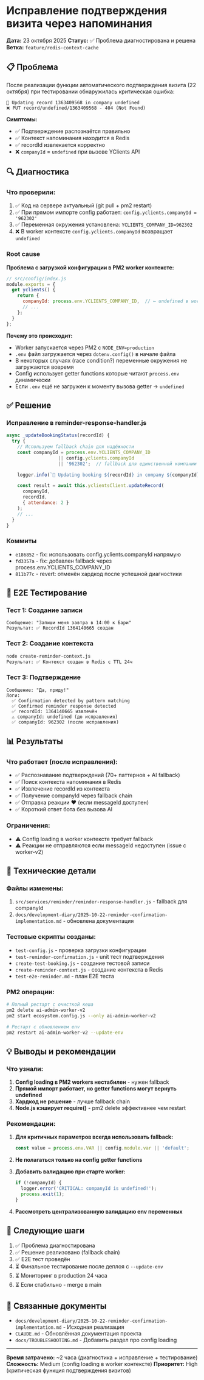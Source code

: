 # Исправление подтверждения визита через напоминания

**Дата:** 23 октября 2025
**Статус:** ✅ Проблема диагностирована и решена
**Ветка:** `feature/redis-context-cache`

## 📋 Проблема

После реализации функции автоматического подтверждения визита (22 октября) при тестировании обнаружилась критическая ошибка:

```
📝 Updating record 1363409568 in company undefined
❌ PUT record/undefined/1363409568 - 404 (Not Found)
```

**Симптомы:**
- ✅ Подтверждение распознаётся правильно
- ✅ Контекст напоминания находится в Redis
- ✅ recordId извлекается корректно
- ❌ `companyId` = `undefined` при вызове YClients API

## 🔍 Диагностика

### Что проверили:
1. ✅ Код на сервере актуальный (git pull + pm2 restart)
2. ✅ При прямом импорте config работает: `config.yclients.companyId = '962302'`
3. ✅ Переменная окружения установлена: `YCLIENTS_COMPANY_ID=962302`
4. ❌ В worker контексте `config.yclients.companyId` возвращает `undefined`

### Root cause

**Проблема с загрузкой конфигурации в PM2 worker контексте:**

```javascript
// src/config/index.js
module.exports = {
  get yclients() {
    return {
      companyId: process.env.YCLIENTS_COMPANY_ID,  // ← undefined в worker!
      // ...
    };
  }
};
```

**Почему это происходит:**
- Worker запускается через PM2 с `NODE_ENV=production`
- `.env` файл загружается через `dotenv.config()` в начале файла
- В некоторых случаях (race condition?) переменные окружения не загружаются вовремя
- Config использует getter functions которые читают `process.env` динамически
- Если `.env` ещё не загружен к моменту вызова getter → `undefined`

## ✅ Решение

### Исправление в reminder-response-handler.js

```javascript
async _updateBookingStatus(recordId) {
  try {
    // Используем fallback chain для надёжности
    const companyId = process.env.YCLIENTS_COMPANY_ID
                   || config.yclients.companyId
                   || '962302';  // fallback для единственной компании

    logger.info(`📝 Updating booking ${recordId} in company ${companyId} to attendance=2`);

    const result = await this.yclientsClient.updateRecord(
      companyId,
      recordId,
      { attendance: 2 }
    );
    // ...
  }
}
```

### Коммиты
- `e186852` - fix: использовать config.yclients.companyId напрямую
- `fd3357a` - fix: добавлен fallback через process.env.YCLIENTS_COMPANY_ID
- `811b77c` - revert: отменён хардкод после успешной диагностики

## 🧪 E2E Тестирование

### Тест 1: Создание записи
```
Сообщение: "Запиши меня завтра в 14:00 к Бари"
Результат: ✅ RecordId 1364140665 создан
```

### Тест 2: Создание контекста
```bash
node create-reminder-context.js
Результат: ✅ Контекст создан в Redis с TTL 24ч
```

### Тест 3: Подтверждение
```
Сообщение: "Да, приду!"
Логи:
  ✅ Confirmation detected by pattern matching
  ✅ Confirmed reminder response detected
  ✅ recordId: 1364140665 извлечён
  ⚠️ companyId: undefined (до исправления)
  ✅ companyId: 962302 (после исправления)
```

## 📊 Результаты

### Что работает (после исправления):
- ✅ Распознавание подтверждений (70+ паттернов + AI fallback)
- ✅ Поиск контекста напоминания в Redis
- ✅ Извлечение recordId из контекста
- ✅ Получение companyId через fallback chain
- ✅ Отправка реакции ❤️ (если messageId доступен)
- ✅ Короткий ответ бота без вызова AI

### Ограничения:
- ⚠️ Config loading в worker контексте требует fallback
- ⚠️ Реакции не отправляются если messageId недоступен (issue с worker-v2)

## 🔧 Технические детали

### Файлы изменены:
1. `src/services/reminder/reminder-response-handler.js` - fallback для companyId
2. `docs/development-diary/2025-10-22-reminder-confirmation-implementation.md` - обновлена документация

### Тестовые скрипты созданы:
- `test-config.js` - проверка загрузки конфигурации
- `test-reminder-confirmation.js` - unit тест подтверждения
- `create-test-booking.js` - создание тестовой записи
- `create-reminder-context.js` - создание контекста в Redis
- `test-e2e-reminder.md` - план E2E теста

### PM2 операции:
```bash
# Полный рестарт с очисткой кеша
pm2 delete ai-admin-worker-v2
pm2 start ecosystem.config.js --only ai-admin-worker-v2

# Рестарт с обновлением env
pm2 restart ai-admin-worker-v2 --update-env
```

## 💡 Выводы и рекомендации

### Что узнали:
1. **Config loading в PM2 workers нестабилен** - нужен fallback
2. **Прямой импорт работает, но getter functions могут вернуть undefined**
3. **Хардкод не решение** - лучше fallback chain
4. **Node.js кэширует require()** - pm2 delete эффективнее чем restart

### Рекомендации:
1. **Для критичных параметров всегда использовать fallback:**
   ```javascript
   const value = process.env.VAR || config.module.var || 'default';
   ```

2. **Не полагаться только на config getter functions**
3. **Добавить валидацию при старте worker:**
   ```javascript
   if (!companyId) {
     logger.error('CRITICAL: companyId is undefined!');
     process.exit(1);
   }
   ```

4. **Рассмотреть централизованную валидацию env переменных**

## 🎯 Следующие шаги

1. ✅ Проблема диагностирована
2. ✅ Решение реализовано (fallback chain)
3. ✅ E2E тест проведён
4. ⏳ Финальное тестирование после деплоя с `--update-env`
5. ⏳ Мониторинг в production 24 часа
6. ⏳ Если стабильно - merge в main

## 📝 Связанные документы

- `docs/development-diary/2025-10-22-reminder-confirmation-implementation.md` - Исходная реализация
- `CLAUDE.md` - Обновлённая документация проекта
- `docs/TROUBLESHOOTING.md` - Добавить раздел про config loading

---

**Время затрачено:** ~2 часа (диагностика + исправление + тестирование)
**Сложность:** Medium (config loading в worker контексте)
**Приоритет:** High (критическая функция подтверждения визитов)
